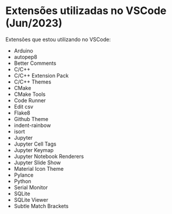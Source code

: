 # Extensões utilizadas no VSCode (Jun/2023)

Extensões que estou utilizando no VSCode:

- Arduino
- autopep8
- Better Comments
- C/C++
- C/C++ Extension Pack
- C/C++ Themes
- CMake
- CMake Tools
- Code Runner
- Edit csv
- Flake8
- Github Theme
- indent-rainbow
- isort
- Jupyter
- Jupyter Cell Tags
- Jupyter Keymap
- Jupyter Notebook Renderers
- Jupyter Slide Show
- Material Icon Theme
- Pylance
- Python
- Serial Monitor
- SQLite
- SQLite Viewer
- Subtle Match Brackets
